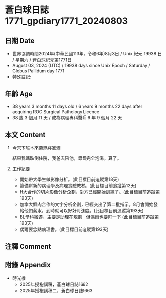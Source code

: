 [_metadata_:encoding]: - "utf-8"
[_metadata_:language]: - "zh-Hant-TW"
[_metadata_:fileformat]: - "markdown"
[_metadata_:MIME_type]: - "text/plain"
[_metadata_:markdown_version]: - "commonmark version 0.30"
[_metadata_:markdown_spec]: - "https://spec.commonmark.org/0.30/"

# 蒼白球日誌1771_gpdiary1771_20240803 #

## 日期 Date ##

* 世界協調時間2024年(中華民國113年，令和6年)8月3日 / Unix 紀元 19938 日 / 星期六 / 蒼白球紀元第1771日
* August 03, 2024 (UTC) / 19938 days since Unix Epoch / Saturday / Globus Pallidum day 1771
* 特殊註記:

## 年齡 Age ##

* 38 years 3 months 11 days old / 6 years 9 months 22 days after acquiring ROC Surgical Pathology Licence
* 38 歲 3 個月 11 天 / 成為病理專科醫師 6 年 9 個月 22 天

## 本文 Content ##

1. 今天下班本來要錄將進酒

    結果我媽跌倒住院，我爸去陪他，錄音完全泡湯。算了。

2. 工作紀要

    - 開始帶大學生做影像分析。(此目標目前追蹤第18天)
    - 籌備嶄新的病理學及病理實驗教材。(此目標目前追蹤第12天)
    - H大合作的切片影像分析企劃，對方已經開始訓練了。(此目標目前追蹤第193天)
    - 加拿大鮮肉合作的文字分析企劃，已經交出了第二批指示。8月會開始發給他們薪水，到時就可以好好盯進度。(此目標目前追蹤第193天)
    - BL學科搬遷，主要是助理在規劃，但偶爾也要盯一下 (此目標目前追蹤第193天)
    - 偶爾要念點病理書。(此目標目前追蹤第193天)

## 注釋 Comment ##


## 附錄 Appendix ##

* 時光機
    - 2025年授袍講稿，蒼白球日誌1662
    - 2025年授袍講稿二，蒼白球日誌1663
